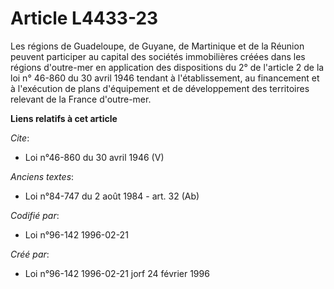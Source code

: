 # Article L4433-23

Les régions de Guadeloupe, de Guyane, de Martinique et de la Réunion peuvent participer au capital des sociétés immobilières
créées dans les régions d'outre-mer en application des dispositions du 2° de l'article 2 de la loi n° 46-860 du 30 avril 1946
tendant à l'établissement, au financement et à l'exécution de plans d'équipement et de développement des territoires relevant
de la France d'outre-mer.

**Liens relatifs à cet article**

_Cite_:

  - Loi n°46-860 du 30 avril 1946 (V)

_Anciens textes_:

  - Loi n°84-747 du 2 août 1984 - art. 32 (Ab)

_Codifié par_:

  - Loi n°96-142 1996-02-21

_Créé par_:

  - Loi n°96-142 1996-02-21 jorf 24 février 1996
